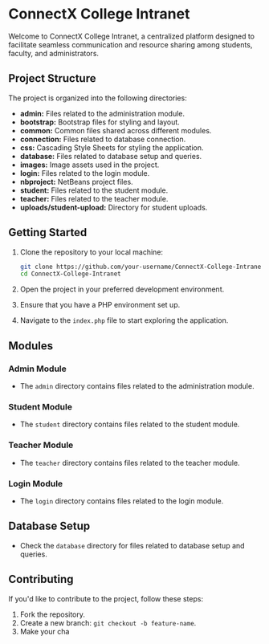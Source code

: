 # ConnectX College Intranet

Welcome to ConnectX College Intranet, a centralized platform designed to facilitate seamless communication and resource sharing among students, faculty, and administrators.

## Project Structure

The project is organized into the following directories:

- **admin:** Files related to the administration module.
- **bootstrap:** Bootstrap files for styling and layout.
- **common:** Common files shared across different modules.
- **connection:** Files related to database connection.
- **css:** Cascading Style Sheets for styling the application.
- **database:** Files related to database setup and queries.
- **images:** Image assets used in the project.
- **login:** Files related to the login module.
- **nbproject:** NetBeans project files.
- **student:** Files related to the student module.
- **teacher:** Files related to the teacher module.
- **uploads/student-upload:** Directory for student uploads.

## Getting Started

1. Clone the repository to your local machine:

    ```bash
    git clone https://github.com/your-username/ConnectX-College-Intranet.git
    cd ConnectX-College-Intranet
    ```

2. Open the project in your preferred development environment.

3. Ensure that you have a PHP environment set up.

4. Navigate to the `index.php` file to start exploring the application.

## Modules

### Admin Module

- The `admin` directory contains files related to the administration module.

### Student Module

- The `student` directory contains files related to the student module.

### Teacher Module

- The `teacher` directory contains files related to the teacher module.

### Login Module

- The `login` directory contains files related to the login module.

## Database Setup

- Check the `database` directory for files related to database setup and queries.

## Contributing

If you'd like to contribute to the project, follow these steps:

1. Fork the repository.
2. Create a new branch: `git checkout -b feature-name`.
3. Make your cha
